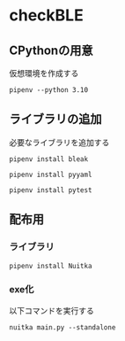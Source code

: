 # checkBLE

## CPythonの用意

仮想環境を作成する

    pipenv --python 3.10

## ライブラリの追加

必要なライブラリを追加する

    pipenv install bleak

    pipenv install pyyaml

    pipenv install pytest

## 配布用

### ライブラリ

    pipenv install Nuitka

### exe化

以下コマンドを実行する

    nuitka main.py --standalone